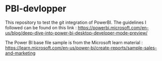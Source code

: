 # PBI-devlopper
This repository to test the git integration of PowerBI.
The guidelines I followed can be found on this link :
https://powerbi.microsoft.com/en-us/blog/deep-dive-into-power-bi-desktop-developer-mode-preview/

The Power BI base file sample is from the Microsoft learn material : 
https://learn.microsoft.com/en-us/power-bi/create-reports/sample-sales-and-marketing

